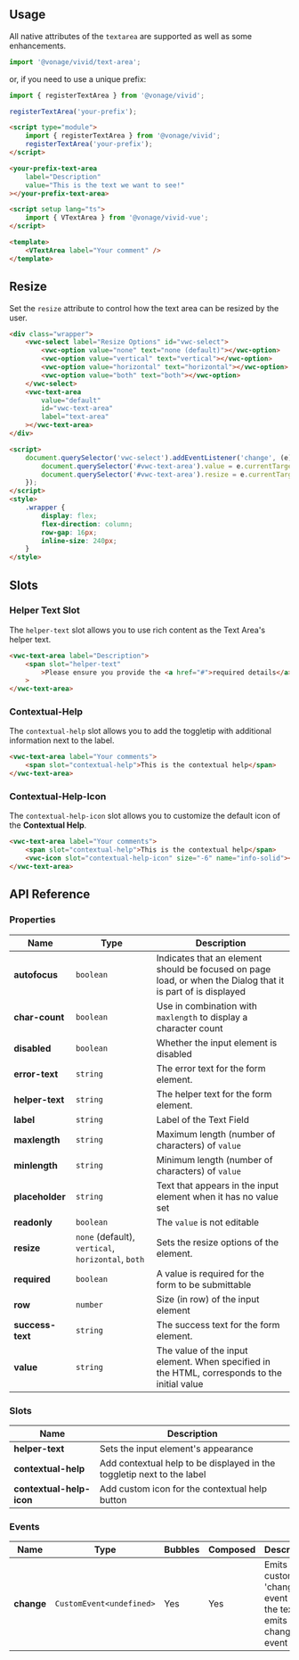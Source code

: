 ## Usage

All native attributes of the `textarea` are supported as well as some enhancements.

<vwc-tabs>
<vwc-tab label="Web component"></vwc-tab>
<vwc-tab-panel>

```js
import '@vonage/vivid/text-area';
```

or, if you need to use a unique prefix:

```js
import { registerTextArea } from '@vonage/vivid';

registerTextArea('your-prefix');
```

```html preview
<script type="module">
	import { registerTextArea } from '@vonage/vivid';
	registerTextArea('your-prefix');
</script>

<your-prefix-text-area
	label="Description"
	value="This is the text we want to see!"
></your-prefix-text-area>
```

</vwc-tab-panel>
<vwc-tab label="Vue"></vwc-tab>
<vwc-tab-panel>

```html
<script setup lang="ts">
	import { VTextArea } from '@vonage/vivid-vue';
</script>

<template>
	<VTextArea label="Your comment" />
</template>
```

</vwc-tab-panel>
</vwc-tabs>

## Resize

Set the `resize` attribute to control how the text area can be resized by the user.

```html preview 300px
<div class="wrapper">
	<vwc-select label="Resize Options" id="vwc-select">
		<vwc-option value="none" text="none (default)"></vwc-option>
		<vwc-option value="vertical" text="vertical"></vwc-option>
		<vwc-option value="horizontal" text="horizontal"></vwc-option>
		<vwc-option value="both" text="both"></vwc-option>
	</vwc-select>
	<vwc-text-area
		value="default"
		id="vwc-text-area"
		label="text-area"
	></vwc-text-area>
</div>

<script>
	document.querySelector('vwc-select').addEventListener('change', (e) => {
		document.querySelector('#vwc-text-area').value = e.currentTarget.value;
		document.querySelector('#vwc-text-area').resize = e.currentTarget.value;
	});
</script>
<style>
	.wrapper {
		display: flex;
		flex-direction: column;
		row-gap: 16px;
		inline-size: 240px;
	}
</style>
```

## Slots

### Helper Text Slot

The `helper-text` slot allows you to use rich content as the Text Area's helper text.

```html preview
<vwc-text-area label="Description">
	<span slot="helper-text"
		>Please ensure you provide the <a href="#">required details</a>.</span
	>
</vwc-text-area>
```

### Contextual-Help

The `contextual-help` slot allows you to add the toggletip with additional information next to the label.

```html preview
<vwc-text-area label="Your comments">
	<span slot="contextual-help">This is the contextual help</span>
</vwc-text-area>
```

### Contextual-Help-Icon

The `contextual-help-icon` slot allows you to customize the default icon of the **Contextual Help**.

```html preview
<vwc-text-area label="Your comments">
	<span slot="contextual-help">This is the contextual help</span>
	<vwc-icon slot="contextual-help-icon" size="-6" name="info-solid"></vwc-icon>
</vwc-text-area>
```

## API Reference

### Properties

<div class="table-wrapper">

| Name             | Type                                               | Description                                                                                                  |
| ---------------- | -------------------------------------------------- | ------------------------------------------------------------------------------------------------------------ |
| **autofocus**    | `boolean`                                          | Indicates that an element should be focused on page load, or when the Dialog that it is part of is displayed |
| **char-count**   | `boolean`                                          | Use in combination with `maxlength` to display a character count                                             |
| **disabled**     | `boolean`                                          | Whether the input element is disabled                                                                        |
| **error-text**   | `string`                                           | The error text for the form element.                                                                         |
| **helper-text**  | `string`                                           | The helper text for the form element.                                                                        |
| **label**        | `string`                                           | Label of the Text Field                                                                                      |
| **maxlength**    | `string`                                           | Maximum length (number of characters) of `value`                                                             |
| **minlength**    | `string`                                           | Minimum length (number of characters) of `value`                                                             |
| **placeholder**  | `string`                                           | Text that appears in the input element when it has no value set                                              |
| **readonly**     | `boolean`                                          | The `value` is not editable                                                                                  |
| **resize**       | `none` (default), `vertical`, `horizontal`, `both` | Sets the resize options of the element.                                                                      |
| **required**     | `boolean`                                          | A value is required for the form to be submittable                                                           |
| **row**          | `number`                                           | Size (in row) of the input element                                                                           |
| **success-text** | `string`                                           | The success text for the form element.                                                                       |
| **value**        | `string`                                           | The value of the input element. When specified in the HTML, corresponds to the initial value                 |

</div>

### Slots

<div class="table-wrapper">

| Name                     | Description                                                            |
| ------------------------ | ---------------------------------------------------------------------- |
| **helper-text**          | Sets the input element's appearance                                    |
| **contextual-help**      | Add contextual help to be displayed in the toggletip next to the label |
| **contextual-help-icon** | Add custom icon for the contextual help button                         |

</div>

### Events

<div class="table-wrapper">

| Name       | Type                     | Bubbles | Composed | Description                                                          |
| ---------- | ------------------------ | ------- | -------- | -------------------------------------------------------------------- |
| **change** | `CustomEvent<undefined>` | Yes     | Yes      | Emits a custom 'change' event when the textarea emits a change event |

</div>
